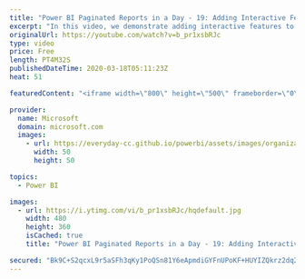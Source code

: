 ```yaml
---
title: "Power BI Paginated Reports in a Day - 19: Adding Interactive Features - Part 2"
excerpt: "In this video, we demonstrate adding interactive features to the table report.  The Power BI Paginated Reports in a Day online course aims to empower you as a report author with the technical knowledge required to create, publish, and distribute Power BI paginated reports. We recommend you watch the"
originalUrl: https://youtube.com/watch?v=b_pr1xsbRJc
type: video
price: Free
length: PT4M32S
publishedDateTime: 2020-03-18T05:11:23Z
heat: 51

featuredContent: "<iframe width=\"800\" height=\"500\" frameborder=\"0\" src=\"https://www.youtube.com/embed/b_pr1xsbRJc\" allow=\"accelerometer; autoplay; encrypted-media; gyroscope; picture-in-picture\" allowfullscreen></iframe>"

provider:
  name: Microsoft
  domain: microsoft.com
  images:
    - url: https://everyday-cc.github.io/powerbi/assets/images/organizations/microsoft.com-50x50.jpg
      width: 50
      height: 50

topics:
  - Power BI

images:
  - url: https://i.ytimg.com/vi/b_pr1xsbRJc/hqdefault.jpg
    width: 480
    height: 360
    isCached: true
    title: "Power BI Paginated Reports in a Day - 19: Adding Interactive Features - Part 2"

secured: "Bk9C+S2qcxL9r5aSFh3qKy1PoQSn81Y6eApmdiGYFnUPoKF+HUYIZQkrz2dq2GlFBugPzArd/To4YuOa7PBGjsUyTDpPHb7VYvq3VtdxCsLYYRPbifbXGRtByQPDYosep3E7MTtHe49QpwgXzN8/d+t6675jmuDXpn5vtLWFowhOiK6zM74edN+8TErHpIYRl1GQ379NkJhHr7H0qgcqwBqZ+N2o86bDAO6sCzsDDYQhTXglX2GTR1/1KGdfRrflHXVbY7z8v3ncHDYofkG+BgbgUN1+/I1nDJ2iLW+/0xW6xoB2oplOwUPkneRvOxyw+XGO59fYw7bQXoCh5hr+bNqH1zpVBFrLEY4Q+XBn1Yk/EUtPdGk44TeY84mThowgRLhcbKYXRcyAp6wdvhWVoPiVmm9agAZFUypyY/f/a64=;ufbh45Ou+zEycRNwZAJDrA=="
---
```


